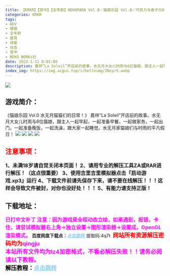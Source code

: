 ```yaml
---
title: 【KRKR】【官中】【全年龄】NEKOPARA Vol.0／猫娘乐园 Vol.0／巧克力与香子兰0
categories: KRKR
tags:
- ADV
- 猫娘
- 全年龄
- 兽耳
- 纯爱
- 动态
- 官中
- NEKO WORKs社
date: 2022-1-11 0:01:00
description: 嘉祥“La Soleil”开店前的故事。水无月大女儿时雨与6位猫娘，跟主人一起早起，一起准备早餐，一起做家务，一起出门，一起准备晚饭，一起洗澡，跟大家一起睡觉。水无月家猫娘们与时雨的平凡假日！
index_img: https://img.acgus.top/i/helloimg/ZNsyr5.webp
---
```

![](https://img.acgus.top/i/helloimg/ZNsyr5.webp)
## 游戏简介：
《猫娘乐园 Vol.0 水无月猫猫们的日常！》
嘉祥“La Soleil”开店前的故事。水无月大女儿时雨与6位猫娘，跟主人一起早起，一起准备早餐，一起做家务，一起出门，一起准备晚饭，一起洗澡，跟大家一起睡觉。水无月家猫娘们与时雨的平凡假日！
![](https://img.acgus.top/i/helloimg/ZNtB10.webp)
![](https://img.acgus.top/i/helloimg/ZNtClm.webp)
![](https://img.acgus.top/i/helloimg/ZNtGIh.webp)
![](https://img.acgus.top/i/helloimg/ZNtZRc.webp)





## <font color=#FF0000 >注意事项：</font>
<font size=3><b>1、未满18岁请自觉关闭本页面！
2、请用专业的解压工具ZA或RAR进行解压！（这点很重要）
3、使用吉里吉里模拟器点击『启动游戏.xp3』运行
4、下载文件前请先保存下来，请不要在线解压！！！这样会导致文件被封，对你也没好处！！！
5、有能力请支持正版！</b></font>

## 下载地址：
<font color=#FF00FF size=3><b>已打中文补丁</b></font>
<font color=#FF00FF size=3>**注意：因为游戏是全程动态立绘，如果遇到，报错，卡住，请尝试模拟器右上角→独立设置→图形渲染器→设置成，OpenGL渲染模式。**</font>
<b>百度网盘下载点：</b><a href="https://pan.baidu.com/s/1NCp2WKI5YPFESB1dQO5jKw?pwd=4q7t" style="color: #87CEEB;"><b>点击跳转</b></a> 提取码:4q7t
<a style="padding: 0" href="https://post.qingju.org/AD/"><img style="max-width:100%" src="https://img.acgus.top/i/2024/07/478f689b8021d8d499ab43d21acf137a.gif" alt=""></a>
<b><font color=#FF0000 size=4>网站所有资源解压密码均为</b></font><b><font color=#FF00FF size=4>qingju</font><font color=#FF0000 ></font></b><br><b><font color=#FF00FF size=4>本站所有文件均为lz4加密格式，不看必解压失败！！请务必阅读以下教程。</b></font><br><b><font color=#000 size=4>解压教程：</b><a href="https://post.qingju.org/tutorial/000/" style="color: #87CEEB;"><b>点击跳转</b></a>
